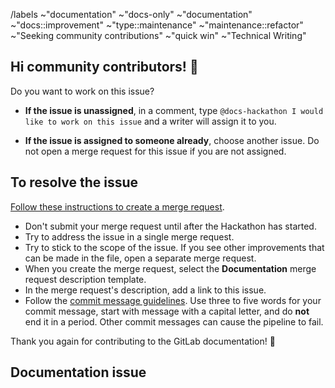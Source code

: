 /labels ~"documentation" ~"docs-only" ~"documentation" ~"docs::improvement" ~"type::maintenance" ~"maintenance::refactor" ~"Seeking community contributions"  ~"quick win" ~"Technical Writing"

<!--
* Use this template for documentation issues identified
* by [Vale](https://docs.gitlab.com/ee/development/documentation/testing.html#vale)
* or [markdownlint](https://docs.gitlab.com/ee/development/documentation/testing.html#markdownlint).
* This template is meant to describe work for first-time contributors or
* for work during Hackathons.
*
* Feature development work should not use this template. Use the Feature Request template instead.
-->

## Hi community contributors! :wave:

Do you want to work on this issue?

- **If the issue is unassigned**, in a comment, type `@docs-hackathon I would like to work on this issue` and a writer will assign it to you.

- **If the issue is assigned to someone already**, choose another issue. Do not open a merge request for this issue if you are not assigned.

## To resolve the issue

[Follow these instructions to create a merge request](https://docs.gitlab.com/ee/development/documentation/workflow.html#how-to-update-the-docs).

- Don't submit your merge request until after the Hackathon has started.
- Try to address the issue in a single merge request.
- Try to stick to the scope of the issue. If you see other improvements that can be made in the file, open a separate merge request.
- When you create the merge request, select the **Documentation** merge request description template.
- In the merge request's description, add a link to this issue.
- Follow the [commit message guidelines](https://docs.gitlab.com/ee/development/contributing/merge_request_workflow.html#commit-messages-guidelines).
  Use three to five words for your commit message, start with message with a capital letter, and do **not** end it in a period.
  Other commit messages can cause the pipeline to fail.

Thank you again for contributing to the GitLab documentation! :tada:

## Documentation issue


